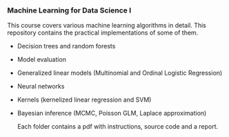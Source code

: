 ### Machine Learning for Data Science I

This course covers various machine learning algorithms in detail. This repository contains the practical implementations of some of them.

- Decision trees and random forests
- Model evaluation
- Generalized linear models (Multinomial and Ordinal Logistic Regression)
- Neural networks
- Kernels (kernelized linear regression and SVM)
- Bayesian inference (MCMC, Poisson GLM, Laplace approximation)

  Each folder contains a pdf with instructions, source code and a report.
